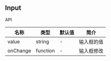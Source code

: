 ## Input

API

| 名称 | 类型 | 默认值 | 简介 |
|-----|------|-------|-----|
| value | string | - | 输入框的值 |
| onChange | function <value> | - | 输入框修改 |